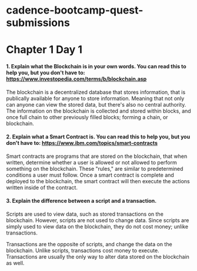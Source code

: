 # cadence-bootcamp-quest-submissions

# Chapter 1 Day 1
#### 1. Explain what the Blockchain is in your own words. You can read this to help you, but you don't have to: https://www.investopedia.com/terms/b/blockchain.asp

The blockchain is a decentralized database that stores information, that is publically available for anyone to store information. Meaning that not only can anyone can view the stored data, but there's also no central authority. The information on the blockchain is collected and stored within blocks, and once full chain to other previously filled blocks; forming a chain, or blockchain. 

#### 2. Explain what a Smart Contract is. You can read this to help you, but you don't have to: https://www.ibm.com/topics/smart-contracts

Smart contracts are programs that are stored on the blockchain, that when written, determine whether a user is allowed or not allowed to perform something on the blockchain. These "rules," are similar to predetermined conditions a user must follow. Once a smart contract is complete and deployed to the blockchain, the smart contract will then execute the actions written inside of the contract. 

#### 3. Explain the difference between a script and a transaction.

Scripts are used to view data, such as stored transactions on the blockchain. However, scripts are not used to change data. Since scripts are simply used to view data on the blockchain, they do not cost money; unlike transactions.

Transactions are the opposite of scripts, and change the data on the blockchain. Unlike scripts, transactions cost money to execute. Transactions are usually the only way to alter data stored on the blockchain as well. 

